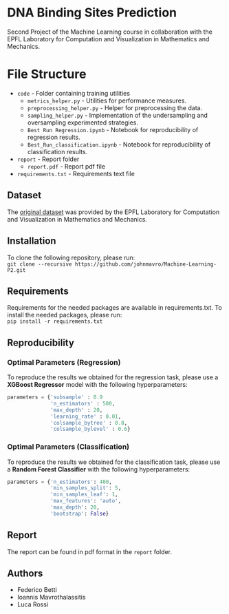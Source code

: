 # DNA Binding Sites Prediction
Second Project of the Machine Learning course in collaboration with the EPFL Laboratory for Computation and Visualization in Mathematics and Mechanics.

# File Structure
* `code` - Folder containing training utilities
  * `metrics_helper.py` - Utilities for performance measures.
  * `preprocessing_helper.py` - Helper for preprocessing the data.
  * `sampling_helper.py` - Implementation of the undersampling and oversampling experimented strategies.
  * `Best Run Regression.ipynb` - Notebook for reproducibility of regression results.
  * `Best_Run_classification.ipynb` - Notebook for reproducibility of classification results.
* `report` - Report folder
  * `report.pdf` - Report pdf file
* `requirements.txt` - Requirements text file

## Dataset
The [original dataset](https://drive.google.com/file/d/1KMaezWtl0evM-LM64IZIfXUAXd_q8V_u/view?usp=sharing) was provided by the EPFL Laboratory for Computation and Visualization in Mathematics and Mechanics.

## Installation
To clone the following repository, please run:\
`git clone --recursive https://github.com/johnmavro/Machine-Learning-P2.git`

## Requirements
Requirements for the needed packages are available in requirements.txt. To install the needed packages, please run:\
`pip install -r requirements.txt`


## Reproducibility
### Optimal Parameters (Regression)
To reproduce the results we obtained for the regression task, please use a **XGBoost Regressor** model with the following hyperparameters:
```python
parameters = {'subsample' : 0.9
              'n_estimators' : 500,
              'max_depth' : 20,
              'learning_rate' : 0.01,
              'colsample_bytree' : 0.8,
              'colsample_bylevel' : 0.6}
```

### Optimal Parameters (Classification)
To reproduce the results we obtained for the classification task, please use a **Random Forest Classifier** with the following hyperparameters:
```python
parameters = {'n_estimators': 400,
              'min_samples_split': 5,
              'min_samples_leaf': 1,
              'max_features': 'auto',
              'max_depth': 20,
              'bootstrap': False}
```

## Report
The report can be found in pdf format in the `report` folder.

## Authors
- Federico Betti
- Ioannis Mavrothalassitis
- Luca Rossi
